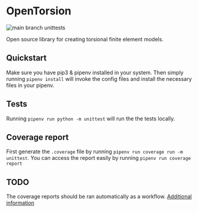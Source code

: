 # OpenTorsion
![main branch unittests](https://github.com/htunk/opentorsion/actions/workflows/unittest.yml/badge.svg?branch=main)

Open source library for creating torsional finite element models.

## Quickstart
Make sure you have pip3 & pipenv installed in your system. Then simply running ```pipenv install``` will invoke the config files and install the necessary files in your pipenv.

## Tests
Running ```pipenv run python -m unittest``` will run the the tests locally.

## Coverage report
First generate the ```.coverage``` file by running ```pipenv run coverage run -m unittest```. You can access the report easily by running ```pipenv run coverage report``` 

## TODO
The coverage reports should be ran automatically as a workflow. [Additional information](https://about.codecov.io/blog/python-code-coverage-using-github-actions-and-codecov/)